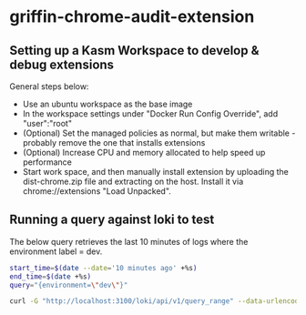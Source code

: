 # griffin-chrome-audit-extension

## Setting up a Kasm Workspace to develop & debug extensions

General steps below:

- Use an ubuntu workspace as the base image
- In the workspace settings under "Docker Run Config Override", add "user":"root"
- (Optional) Set the managed policies as normal, but make them writable - probably remove the one that installs extensions
- (Optional) Increase CPU and memory allocated to help speed up performance
- Start work space, and then manually install extension by uploading the dist-chrome.zip file and extracting on the host. Install it via chrome://extensions "Load Unpacked".

## Running a query against loki to test

The below query retrieves the last 10 minutes of logs where the environment label = dev.

```bash
start_time=$(date --date='10 minutes ago' +%s)
end_time=$(date +%s)
query="{environment=\"dev\"}"

curl -G "http://localhost:3100/loki/api/v1/query_range" --data-urlencode "query=$query" --data-urlencode "start=${start_time}" --data-urlencode "end=${end_time}" --data-urlencode "step=60"
```
